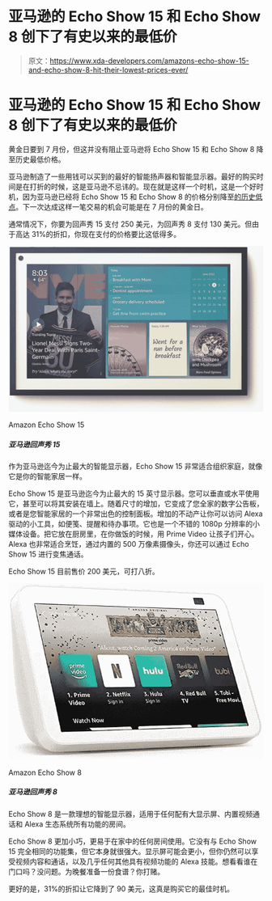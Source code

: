 # 亚马逊的 Echo Show 15 和 Echo Show 8 创下了有史以来的最低价

> 原文：<https://www.xda-developers.com/amazons-echo-show-15-and-echo-show-8-hit-their-lowest-prices-ever/>

# 亚马逊的 Echo Show 15 和 Echo Show 8 创下了有史以来的最低价

黄金日要到 7 月份，但这并没有阻止亚马逊将 Echo Show 15 和 Echo Show 8 降至历史最低价格。

亚马逊制造了一些用钱可以买到的最好的智能扬声器和智能显示器。最好的购买时间是在打折的时候，这是亚马逊不忌讳的。现在就是这样一个时机，这是一个好时机，因为亚马逊已经将 Echo Show 15 和 Echo Show 8 的价格分别降至[的历史低点](https://www.amazon.com/introducing-echo-show-15-smart-display-with-alexa/dp/B08MQLDFF6?tag=xda-17a3kp7-20&ascsubtag=UUxdaUeUpU41269&asc_refurl=https%3A%2F%2Fwww.xda-developers.com%2Famazons-echo-show-15-and-echo-show-8-hit-their-lowest-prices-ever%2F&asc_campaign=Short-Term)。下一次达成这样一笔交易的机会可能是在 7 月份的黄金日。

通常情况下，你要为回声秀 15 支付 250 美元，为回声秀 8 支付 130 美元。但由于高达 31%的折扣，你现在支付的价格要比这低得多。

 <picture>![The Echo Show 15 is a giant smart display that hangs on your wall or sits on your countertop. It's the hub for all your Alexa smart devices and a household management tool, as well.](img/f92e7fbee136199824ff2864461d2036.png)</picture> 

Amazon Echo Show 15

##### 亚马逊回声秀 15

作为亚马逊迄今为止最大的智能显示器，Echo Show 15 非常适合组织家庭，就像它是你的智能家居一样。

Echo Show 15 是亚马逊迄今为止最大的 15 英寸显示器。您可以垂直或水平使用它，甚至可以将其安装在墙上。随着尺寸的增加，它变成了您全家的数字公告板，或者是您智能家居的一个非常出色的控制面板。增加的不动产让你可以访问 Alexa 驱动的小工具，如便笺、提醒和待办事项。它也是一个不错的 1080p 分辨率的小媒体设备。把它放在厨房里，在你做饭的时候，用 Prime Video 让孩子们开心。Alexa 也非常适合烹饪，通过内置的 500 万像素摄像头，你还可以通过 Echo Show 15 进行变焦通话。

Echo Show 15 目前售价 200 美元，可打八折。

 <picture>![The Echo Show 8 is an ideal smart display for any room with a large display, built-in video calling and all the power of the Alexa ecosystem.](img/8149c963d97b715efe23a08799146efd.png)</picture> 

Amazon Echo Show 8

##### 亚马逊回声秀 8

Echo Show 8 是一款理想的智能显示器，适用于任何配有大显示屏、内置视频通话和 Alexa 生态系统所有功能的房间。

Echo Show 8 更加小巧，更易于在家中的任何房间使用。它没有与 Echo Show 15 完全相同的功能集，但它本身就很强大。显示屏可能会更小，但你仍然可以享受视频内容和通话，以及几乎任何其他具有视频功能的 Alexa 技能。想看看谁在门口吗？没问题。为晚餐准备一份食谱？你打赌。

更好的是，31%的折扣让它降到了 90 美元，这真是购买它的最佳时机。